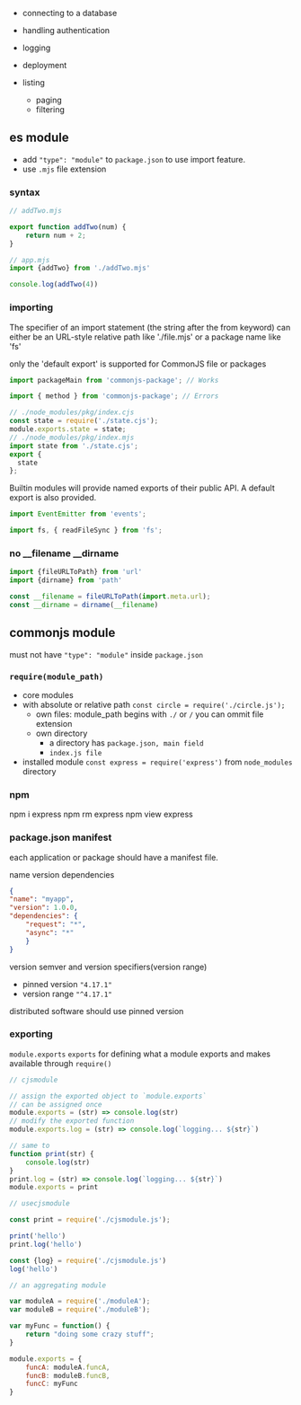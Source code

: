 * connecting to a database
* handling authentication
* logging
* deployment

* listing
    * paging
    * filtering

## es module

* add `"type": "module"` to `package.json` to use import feature.
* use `.mjs` file extension

### syntax

```js
// addTwo.mjs

export function addTwo(num) {
    return num + 2;
}

// app.mjs
import {addTwo} from './addTwo.mjs'

console.log(addTwo(4))
```

### importing

The specifier of an import statement (the string after the from keyword)
can either be an URL-style relative path like './file.mjs'
or a package name like 'fs'

only the 'default export' is supported for CommonJS file or packages

```js
import packageMain from 'commonjs-package'; // Works

import { method } from 'commonjs-package'; // Errors

// ./node_modules/pkg/index.cjs
const state = require('./state.cjs');
module.exports.state = state;
// ./node_modules/pkg/index.mjs
import state from './state.cjs';
export {
  state
};
```

Builtin modules will provide named exports of their public API.
A default export is also provided.

```js
import EventEmitter from 'events';

import fs, { readFileSync } from 'fs';
```

### no __filename __dirname

```js
import {fileURLToPath} from 'url'
import {dirname} from 'path'

const __filename = fileURLToPath(import.meta.url);
const __dirname = dirname(__filename)
```

## commonjs module

must not have `"type": "module"` inside `package.json`

### `require(module_path)`

* core modules
* with absolute or relative path
    `const circle = require('./circle.js');`
    * own files: module_path begins with `./` or `/`
        you can ommit file extension
    * own directory
        * a directory has `package.json, main field`
        * `index.js file`
* installed module
    `const express = require('express')` from `node_modules` directory

### npm

npm i express
npm rm express
npm view express

### package.json manifest

each application or package should have a manifest file.

name
version
dependencies

```json
{
"name": "myapp",
"version": 1.0.0,
"dependencies": {
    "request": "*",
    "async": "*"
    }
}
```

version semver and version specifiers(version range)

* pinned version `"4.17.1"`
* version range `"^4.17.1"`

distributed software should use pinned version

### exporting

`module.exports` `exports` for defining what a module
exports and makes available through `require()`

```js
// cjsmodule

// assign the exported object to `module.exports`
// can be assigned once
module.exports = (str) => console.log(str)
// modify the exported function
module.exports.log = (str) => console.log(`logging... ${str}`)

// same to
function print(str) {
    console.log(str)
}
print.log = (str) => console.log(`logging... ${str}`)
module.exports = print
```

```js
// usecjsmodule

const print = require('./cjsmodule.js');

print('hello')
print.log('hello')

const {log} = require('./cjsmodule.js')
log('hello')
```

```js
// an aggregating module

var moduleA = require('./moduleA');
var moduleB = require('./moduleB');

var myFunc = function() {
    return "doing some crazy stuff";
}

module.exports = {
    funcA: moduleA.funcA,
    funcB: moduleB.funcB,
    funcC: myFunc
}
```
